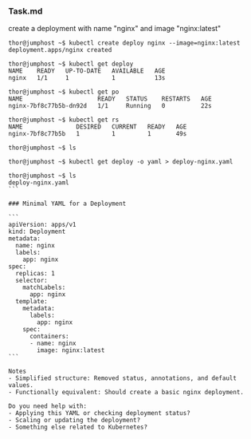 ### Task.md

create a deployment with name "nginx" and image "nginx:latest"

````
thor@jumphost ~$ kubectl create deploy nginx --image=nginx:latest
deployment.apps/nginx created

thor@jumphost ~$ kubectl get deploy
NAME    READY   UP-TO-DATE   AVAILABLE   AGE
nginx   1/1     1            1           13s

thor@jumphost ~$ kubectl get po
NAME                     READY   STATUS    RESTARTS   AGE
nginx-7bf8c77b5b-dn92d   1/1     Running   0          22s

thor@jumphost ~$ kubectl get rs
NAME               DESIRED   CURRENT   READY   AGE
nginx-7bf8c77b5b   1         1         1       49s

thor@jumphost ~$ ls

thor@jumphost ~$ kubectl get deploy -o yaml > deploy-nginx.yaml

thor@jumphost ~$ ls
deploy-nginx.yaml
```

### Minimal YAML for a Deployment

```
apiVersion: apps/v1
kind: Deployment
metadata:
  name: nginx
  labels:
    app: nginx
spec:
  replicas: 1
  selector:
    matchLabels:
      app: nginx
  template:
    metadata:
      labels:
        app: nginx
    spec:
      containers:
      - name: nginx
        image: nginx:latest
```

Notes
- Simplified structure: Removed status, annotations, and default values.
- Functionally equivalent: Should create a basic nginx deployment.

Do you need help with:
- Applying this YAML or checking deployment status?
- Scaling or updating the deployment?
- Something else related to Kubernetes?
